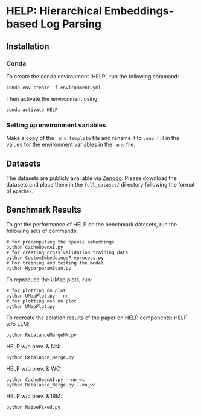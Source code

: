 # HELP: Hierarchical Embeddings-based Log Parsing

## Installation

### Conda
To create the conda environment 'HELP', run the following command:
```
conda env create -f environment.yml
```
Then activate the environment using:
```
conda activate HELP
```
### Setting up environment variables
Make a copy of the `.env.template` file and rename it to `.env`. Fill in the values for the environment variables in the `.env` file.


## Datasets
The datasets are publicly available via [Zenodo](https://zenodo.org/records/8275861). 
Please download the datasets and place them in the `full_dataset/` directory following the format of ```Apache/```.


## Benchmark Results
To get the performance of HELP on the benchmark datasets, run the following sets of commands:
``` 
# for precomputing the openai embeddings
python CacheOpenAI.py
# for creating cross validation training data
python CustomEmbeddingsPreprocess.py
# For training and testing the model
python HyperparamScan.py
```
To reproduce the UMap plots, run:
```
# for plotting nn plot
python UMapPlot.py --nn 
# for plotting non nn plot
python UMapPlot.py
```

To recreate the ablation results of the paper on HELP components:
HELP w/o LLM:
```
python RebalanceMergeNN.py
```
HELP w/o prev. & NN:
```
python Rebalance_Merge.py
```
HELP w/o prev. & WC:
```
python CacheOpenAI.py --no_wc
python Rebalance_Merge.py --no_wc
```
HELP w/o prev. & IRM:
```
python NaiveFixed.py
```